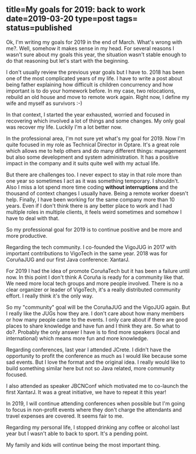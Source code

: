 title=My goals for 2019: back to work
date=2019-03-20
type=post
tags=
status=published
---------

Ok, I'm writing my goals for 2019 in the end of March. What's wrong with me?.
Well, somehow it makes sense in my head. For several reasons I wasn't sure
about my goals this year, the situation wasn't stable enough to do that
reasoning but let's start with the beginning.

I don't usually review the previous year goals but I have to. 2018 has been one
of the most complicated years of my life. I have to write a post about being
father explaining how difficult is children concurrency and how important is to
do your homework before. In my case, two relocations, rebuild an old house and
move to remote work again. Right now, I define my wife and myself as survivors
:-)

In that context, I started the year exhausted, worried and focused in
recovering which involved a lot of things and some changes. My only goal was
recover my life. Luckily I'm a lot better now.

In the professional area, I'm not sure yet what's my goal for 2019. Now I'm
quite focused in my role as Technical Director in Optare. It's a great role
which allows me to help others and do many different things: management but
also some development and system administration. It has a positive impact in
the company and it suits quite well with my actual life.

But there are challenges too. I never expect to stay in that role more than one
year so sometimes I act as it was something temporary. I shouldn't. Also I miss
a lot spend more time coding **without interruptions** and the thousand of
context changes I usually have. Being a remote worker doesn't help. Finally,
I have been working for the same company more than 10 years. Even if I don't
think there is any better place to work and I had multiple roles in multiple
clients, it feels weird sometimes and somehow I have to deal with that.

So my professional goal for 2019 is to continue positive and be more and more
productive.

Regarding the tech community. I co-founded the VigoJUG in 2017 with important
contributions to VigoTech in the same year. 2018 was for CoruñaJUG and our
first Java conference: XantarJ.

For 2019 I had the idea of promote CoruñaTech but it has been a failure until
now. In this point I don't think A Coruña is ready for a community like that.
We need more local tech groups and more people involved. There is no a clear
organizer or leader of VigoTech, it's a really distributed community effort. I
really think it's the only way.

So my "community" goal will be the CoruñaJUG and the VigoJUG again. But
I really like the JUGs how they are. I don't care about how many members or how
many people came to the events. I only care about if there are good places to
share knowledge and have fun and I think they are. So what to do?. Probably the
only answer I have is to find more speakers (local and international) which
means more fun and more knowledge.

Regarding conferences, last year I attended JCrete. I didn't have the
opportunity to profit the conference as much as I would like because some sad
events. But I love the format and the original idea. I really would like to
build something similar here but not so Java related, more community focused.

I also attended as speaker JBCNConf which motivated me to co-launch the first
XantarJ. It was a great initiative, we have to repeat it this year!

In 2019, I will continue attending conferences when possible but I'm going to
focus in non-profit events where they don't charge the attendants and travel
expenses are covered. It seems fair to me.

Regarding my personal life, I stopped drinking any coffee or alcohol last year
but I wasn't able to back to sport. It's a pending point.

My family and kids will continue being the most important thing.
